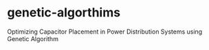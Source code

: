 # genetic-algorthims
Optimizing Capacitor Placement in Power Distribution Systems using Genetic Algorithm

